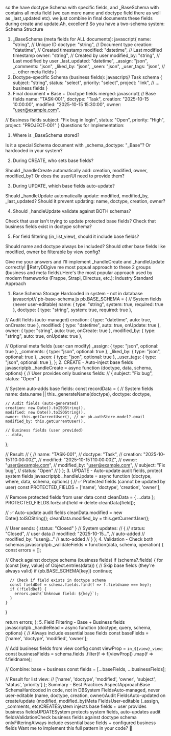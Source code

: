 so the have doctype Schema with specific fields, and _BaseSchema with contains all meta field (we can more name and doctype field there as well as _last_updated etc).  we just combine in final documents these fields during create and update.Ah, excellent! So you have a two-schema system:
Schema Structure
1. _BaseSchema (meta fields for ALL documents):
javascript{
  name: "string",           // Unique ID
  doctype: "string",        // Document type
  creation: "datetime",     // Created timestamp
  modified: "datetime",     // Last modified timestamp
  owner: "string",          // Created by user
  modified_by: "string",    // Last modified by user
  _last_updated: "datetime",
  _assign: "json",
  _comments: "json",
  _liked_by: "json",
  _seen: "json",
  _user_tags: "json",
  // ... other meta fields
}
2. Doctype-specific Schema (business fields):
javascript// Task schema
{
  subject: "string",
  status: "select",
  priority: "select",
  project: "link",
  // ... business fields
}
3. Final document = Base + Doctype fields merged:
javascript{
  // Base fields
  name: "TASK-001",
  doctype: "Task",
  creation: "2025-10-15 10:00:00",
  modified: "2025-10-15 15:30:00",
  owner: "user@example.com",
  
  // Business fields
  subject: "Fix bug in login",
  status: "Open",
  priority: "High",
  project: "PROJECT-001"
}
Questions for Implementation:
1. Where is _BaseSchema stored?

Is it a special Schema document with _schema_doctype: "_Base"?
Or hardcoded in your system?

2. During CREATE, who sets base fields?

Should _handleCreate automatically add: creation, modified, owner, modified_by?
Or does the user/UI need to provide them?

3. During UPDATE, which base fields auto-update?

Should _handleUpdate automatically update: modified, modified_by, _last_updated?
Should it prevent updating: name, doctype, creation, owner?

4. Should _handleUpdate validate against BOTH schemas?

Check that user isn't trying to update protected base fields?
Check that business fields exist in doctype schema?

5. For field filtering (in_list_view), should it include base fields?

Should name and doctype always be included?
Should other base fields like modified, owner be filterable by view config?

Give me your answers and I'll implement _handleCreate and _handleUpdate correctly! 🎯RetryDDgive me most popual approach to these 2 groups (business and meta fields).Here's the most popular approach used by modern frameworks (Frappe, Strapi, Directus, etc.):
Industry Standard Approach
1. Base Schema Storage
Hardcoded in system - not in database
javascript// pb-base-schema.js
pb.BASE_SCHEMA = {
  // System fields (never user-editable)
  name: { type: "string", system: true, required: true },
  doctype: { type: "string", system: true, required: true },
  
  // Audit fields (auto-managed)
  creation: { type: "datetime", auto: true, onCreate: true },
  modified: { type: "datetime", auto: true, onUpdate: true },
  owner: { type: "string", auto: true, onCreate: true },
  modified_by: { type: "string", auto: true, onUpdate: true },
  
  // Optional meta fields (user can modify)
  _assign: { type: "json", optional: true },
  _comments: { type: "json", optional: true },
  _liked_by: { type: "json", optional: true },
  _seen: { type: "json", optional: true },
  _user_tags: { type: "json", optional: true },
};
2. CREATE - Auto-inject base fields
javascriptpb._handleCreate = async function (doctype, data, schema, options) {
  // User provides only business fields:
  // { subject: "Fix bug", status: "Open" }
  
  // System auto-adds base fields:
  const recordData = {
    // System fields
    name: data.name || this._generateName(doctype),
    doctype: doctype,
    
    // Audit fields (auto-generated)
    creation: new Date().toISOString(),
    modified: new Date().toISOString(),
    owner: this.getCurrentUser(), // or pb.authStore.model?.email
    modified_by: this.getCurrentUser(),
    
    // Business fields (user provided)
    ...data,
  };
  
  // Result:
  // {
  //   name: "TASK-001",
  //   doctype: "Task",
  //   creation: "2025-10-15T10:00:00Z",
  //   modified: "2025-10-15T10:00:00Z",
  //   owner: "user@example.com",
  //   modified_by: "user@example.com",
  //   subject: "Fix bug",
  //   status: "Open"
  // }
};
3. UPDATE - Auto-update audit fields, protect system fields
javascriptpb._handleUpdate = async function (doctype, where, data, schema, options) {
  // ✅ Protected fields (cannot be updated by user)
  const PROTECTED_FIELDS = ['name', 'doctype', 'creation', 'owner'];
  
  // Remove protected fields from user data
  const cleanData = { ...data };
  PROTECTED_FIELDS.forEach(field => delete cleanData[field]);
  
  // ✅ Auto-update audit fields
  cleanData.modified = new Date().toISOString();
  cleanData.modified_by = this.getCurrentUser();
  
  // User sends: { status: "Closed" }
  // System updates: 
  // {
  //   status: "Closed",           // user data
  //   modified: "2025-10-15...",  // auto-added
  //   modified_by: "user@..."     // auto-added
  // }
};
4. Validation - Check both schemas
javascriptpb._validateFields = function(data, schema, operation) {
  const errors = [];
  
  // Check against doctype schema (business fields)
  if (schema?.fields) {
    for (const [key, value] of Object.entries(data)) {
      // Skip base fields (they're always valid)
      if (pb.BASE_SCHEMA[key]) continue;
      
      // Check if field exists in doctype schema
      const fieldDef = schema.fields.find(f => f.fieldname === key);
      if (!fieldDef) {
        errors.push(`Unknown field: ${key}`);
      }
    }
  }
  
  return errors;
};
5. Field Filtering - Base + Business fields
javascriptpb._handleRead = async function (doctype, query, schema, options) {
  // Always include essential base fields
  const baseFields = ['name', 'doctype', 'modified', 'owner'];
  
  // Add business fields from view config
  const viewProp = `in_${view}_view`;
  const businessFields = schema.fields
    .filter(f => f[viewProp])
    .map(f => f.fieldname);
  
  // Combine: base + business
  const fields = [...baseFields, ...businessFields];
  
  // Result for list view:
  // ['name', 'doctype', 'modified', 'owner', 'subject', 'status', 'priority']
};
Summary - Best Practices
AspectApproachBase SchemaHardcoded in code, not in DBSystem FieldsAuto-managed, never user-editable (name, doctype, creation, owner)Audit FieldsAuto-updated on create/update (modified, modified_by)Meta FieldsUser-editable (_assign, _comments, etc)CREATESystem injects base fields + user provides business fieldsUPDATESystem protects system fields, auto-updates audit fieldsValidationCheck business fields against doctype schema onlyFilteringAlways include essential base fields + configured business fields
Want me to implement this full pattern in your code? 🚀